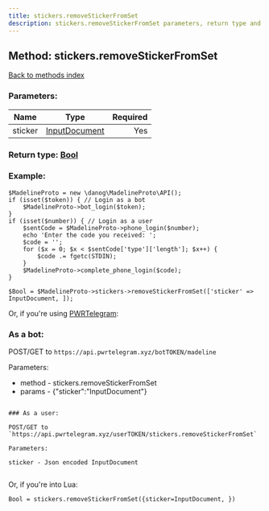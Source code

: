 ```yaml
---
title: stickers.removeStickerFromSet
description: stickers.removeStickerFromSet parameters, return type and example
---
```

## Method: stickers.removeStickerFromSet  
[Back to methods index](index.md)


### Parameters:

| Name     |    Type       | Required |
|----------|:-------------:|---------:|
|sticker|[InputDocument](../types/InputDocument.md) | Yes|


### Return type: [Bool](../types/Bool.md)

### Example:


```
$MadelineProto = new \danog\MadelineProto\API();
if (isset($token)) { // Login as a bot
    $MadelineProto->bot_login($token);
}
if (isset($number)) { // Login as a user
    $sentCode = $MadelineProto->phone_login($number);
    echo 'Enter the code you received: ';
    $code = '';
    for ($x = 0; $x < $sentCode['type']['length']; $x++) {
        $code .= fgetc(STDIN);
    }
    $MadelineProto->complete_phone_login($code);
}

$Bool = $MadelineProto->stickers->removeStickerFromSet(['sticker' => InputDocument, ]);
```

Or, if you're using [PWRTelegram](https://pwrtelegram.xyz):

### As a bot:

POST/GET to `https://api.pwrtelegram.xyz/botTOKEN/madeline`

Parameters:

* method - stickers.removeStickerFromSet
* params - {"sticker":"InputDocument"}

```

### As a user:

POST/GET to `https://api.pwrtelegram.xyz/userTOKEN/stickers.removeStickerFromSet`

Parameters:

sticker - Json encoded InputDocument


```

Or, if you're into Lua:

```
Bool = stickers.removeStickerFromSet({sticker=InputDocument, })
```

